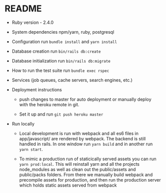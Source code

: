 # README

* Ruby version - 2.4.0
* System dependencies
  npm/yarn, ruby, postgresql
* Configuration
  run `bundle install` and `yarn install`
* Database creation
  run `bin/rails db:create`
* Database initialization
  run `bin/rails db:migrate`
* How to run the test suite
  run `bundle exec rspec`
* Services (job queues, cache servers, search engines, etc.)

* Deployment instructions
  - push changes to master for auto deployment or manually deploy with the heroku remote in git.

  - Set it up and run `git push heroku master`
* Run locally
  - Local development is run with webpack and all es6 files in app/javascript/ are rendered by webpack. The backend is still handled in rails. In one window run `yarn build` and in another run `yarn start`.

  - To mimic a production run of staticically served assets you can run `yarn prod:local`. This will reinstall yarn and all the projects node_modules as well as clean out the public/assets and public/packs folders. From there we manually build webpack and precompile assets for production, and then run the production server which holds static assets served from webpack
